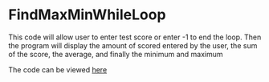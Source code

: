 # FindMaxMinWhileLoop
This code will allow user to enter test score or enter -1 to end the loop. Then the program will display the amount of scored entered by the user, the sum of the score, the average, and finally the minimum and maximum

The code can be viewed [here]()
